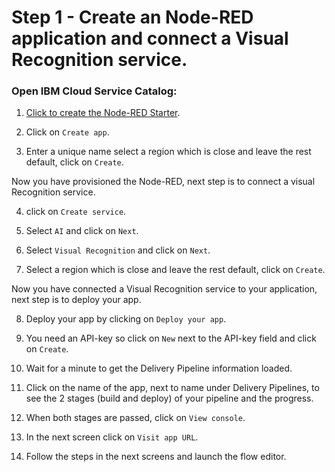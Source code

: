  # Step 1 - Create an Node-RED application and connect a Visual Recognition service.



### Open IBM Cloud Service Catalog:

 1. [Click to create the Node-RED Starter](https://cloud.ibm.com/developer/appservice/starter-kits/nodered).

 2. Click on `Create app`.

 3. Enter a unique name select a region which is close and leave the rest default, click on `Create`.

Now you have provisioned the Node-RED, next step is to connect a visual Recognition service.

 4. click on `Create service`.

 5. Select `AI` and click on `Next`.

 6. Select `Visual Recognition` and click on `Next`.

 7. Select a region which is close and leave the rest default, click on `Create`.

Now you have connected a Visual Recognition service to your application, next step is to deploy your app.

 8. Deploy your app by clicking on `Deploy your app`.

 9. You need an API-key so click on `New` next to the API-key field and click on `Create`.

 10. Wait for a minute to get the Delivery Pipeline information loaded.

 11. Click on the name of the app, next to name under Delivery Pipelines, to see the 2 stages (build and deploy) of your pipeline and the progress.

 12. When both stages are passed, click on `View console`.

 13. In the next screen click on `Visit app URL`.

 14. Follow the steps in the next screens and launch the flow editor.

